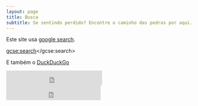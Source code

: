 ```yaml
---
layout: page
title: Busca
subtitle: Se sentindo perdido? Encontre o caminho das pedras por aqui.
---
```


Este site usa [google search](http://google.com).

<script>
  (function() {
    var cx = '005036231896853323962:4xmqe7fiq7q';
    var gcse = document.createElement('script');
    gcse.type = 'text/javascript';
    gcse.async = true;
    gcse.src = 'https://cse.google.com/cse.js?cx=' + cx;
    var s = document.getElementsByTagName('script')[0];
    s.parentNode.insertBefore(gcse, s);
  })();
</script>
<gcse:search></gcse:search>

E também o [DuckDuckGo](https://duckduckgo.com/?q=search&kz=1)

<iframe src="https://duckduckgo.com/search.html?width=200&site=https://gabrielmacedo.github.io/anacdocs&focus=yes" style="overflow:hidden;margin:0;padding:0;width:258px;height:40px;" frameborder="0"></iframe>

<!-- Put the following javascript before the closing </head> tag
and replace 123:456 with your own Programmable Search Engine ID. -->
<script async src="https://cse.google.com/cse.js?cx=123:456"></script>

<!-- Place this tag where you want both of the search box and the search results to render -->
<div class="gcse-search"></div>

<iframe src="https://duckduckgo.com/search.html?width=196&site=hhttps://github.com/gabrielmacedo/anacdocs/&prefill=Search DuckDuckGo" style="overflow:hidden;margin:0;padding:0;width:254px;height:40px;" frameborder="0"></iframe>
